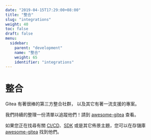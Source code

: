 ```yaml
---
date: "2019-04-15T17:29:00+08:00"
title: "整合"
slug: "integrations"
weight: 40
toc: false
draft: false
menu:
  sidebar:
    parent: "development"
    name: "整合"
    weight: 65
    identifier: "integrations"
---
```


# 整合

Gitea 有著很棒的第三方整合社群， 以及其它有著一流支援的專案。

我們持續的整理一份清單以追蹤他們！請到 [awesome-gitea](https://gitea.com/gitea/awesome-gitea) 查看。

如果您正在找尋有關 [CI/CD](https://gitea.com/gitea/awesome-gitea#user-content-devops)、[SDK](https://gitea.com/gitea/awesome-gitea#user-content-sdk) 或是其它佈景主題，您可以在存儲庫 [awesome-gitea](https://gitea.com/gitea/awesome-gitea) 找到他們。
